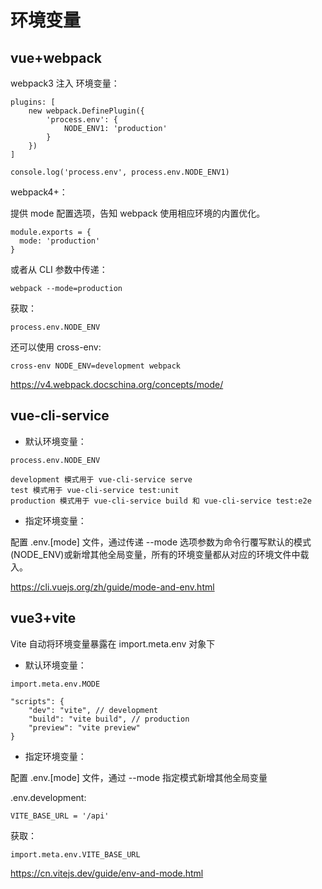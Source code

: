 # 环境变量

## vue+webpack

webpack3 注入 环境变量：
```
plugins: [
    new webpack.DefinePlugin({
        'process.env': {
            NODE_ENV1: 'production'
        }
    })
]

console.log('process.env', process.env.NODE_ENV1)
```
webpack4+：

提供 mode 配置选项，告知 webpack 使用相应环境的内置优化。
```
module.exports = {
  mode: 'production'
}
```
或者从 CLI 参数中传递：
```
webpack --mode=production
```
获取：
```
process.env.NODE_ENV
```

还可以使用 cross-env:
```
cross-env NODE_ENV=development webpack
```

https://v4.webpack.docschina.org/concepts/mode/

## vue-cli-service

- 默认环境变量：
```
process.env.NODE_ENV

development 模式用于 vue-cli-service serve
test 模式用于 vue-cli-service test:unit
production 模式用于 vue-cli-service build 和 vue-cli-service test:e2e
```
- 指定环境变量：

配置 .env.[mode] 文件，通过传递 --mode 选项参数为命令行覆写默认的模式(NODE_ENV)或新增其他全局变量，所有的环境变量都从对应的环境文件中载入。

https://cli.vuejs.org/zh/guide/mode-and-env.html

## vue3+vite
Vite 自动将环境变量暴露在 import.meta.env 对象下
- 默认环境变量：
```
import.meta.env.MODE

"scripts": {
    "dev": "vite", // development
    "build": "vite build", // production
    "preview": "vite preview"
}
```

- 指定环境变量：

配置 .env.[mode] 文件，通过 --mode 指定模式新增其他全局变量

.env.development:
```
VITE_BASE_URL = '/api'
```
获取：
```
import.meta.env.VITE_BASE_URL
```

https://cn.vitejs.dev/guide/env-and-mode.html